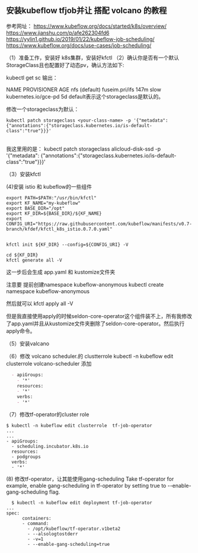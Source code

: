 ## 安装kubeflow tfjob并让 搭配 volcano 的教程

参考网址：
https://www.kubeflow.org/docs/started/k8s/overview/
https://www.jianshu.com/p/afe262304fd6
https://yylin1.github.io/2019/01/22/kubeflow-job-scheduling/
https://www.kubeflow.org/docs/use-cases/job-scheduling/


（1）准备工作，安装好 k8s集群，安装好kfctl
（2）确认你是否有一个默认StorageClass且也配置好了动态pv，确认方法如下:

kubectl get sc
输出：

NAME            PROVISIONER            AGE
nfs (default)   fuseim.pri/ifs         147m
slow            kubernetes.io/gce-pd   5d
default表示这个storageclass是默认的。

修改一个storageclass为默认：

    kubectl patch storageclass <your-class-name> -p '{"metadata": {"annotations":{"storageclass.kubernetes.io/is-default-class":"true"}}}'


​	
	我这里用的是：
	    kubectl patch storageclass alicloud-disk-ssd -p '{"metadata": {"annotations":{"storageclass.kubernetes.io/is-default-class":"true"}}}'

（3）安装kfctl

(4)安装 istio 和 kubeflow的一些组件

```
export PATH=$PATH:"/usr/bin/kfctl"
export KF_NAME="my-kubeflow"
export BASE_DIR="/opt"
export KF_DIR=${BASE_DIR}/${KF_NAME}
export CONFIG_URI="https://raw.githubusercontent.com/kubeflow/manifests/v0.7-branch/kfdef/kfctl_k8s_istio.0.7.0.yaml"


kfctl init ${KF_DIR} --config=${CONFIG_URI} -V

cd ${KF_DIR}
kfctl generate all -V
```

这一步后会生成 app.yaml 和 kustomize文件夹

注意要 提前创建namespace kubeflow-anonymous
kubectl create namespace kubeflow-anonymous

然后就可以
kfctl apply all -V

但是我直接使用apply的时候seldon-core-operator这个组件装不上，所有我修改了app.yaml并且从kustomize文件夹删除了seldon-core-operator。然后执行apply命令。


（5）安装valcano

（6）修改 volcano scheduler.的 clustterrole
kubectl -n kubeflow edit clusterrole  volcano-scheduler
添加

```markdown
  - apiGroups:
    - '*'
    resources:
    - '*'
    verbs:
    - '*'
```

 （7）修改tf-operator的cluster role

```
$ kubectl -n kubeflow edit clusterrole  tf-job-operator
...
...
- apiGroups:
  - scheduling.incubator.k8s.io
  resources:
  - podgroups
  verbs:
  - '*'
```

(8) 修改tf-operator，让其能使用gang-scheduling
Take tf-operator for example, enable gang-scheduling in tf-operator by setting true to --enable-gang-scheduling flag.

```
  $ kubectl -n kubeflow edit deployment tf-job-operator
...
spec:
      containers:
      - command:
        - /opt/kubeflow/tf-operator.v1beta2
        - --alsologtostderr
        - -v=1
        - --enable-gang-scheduling=true
```

